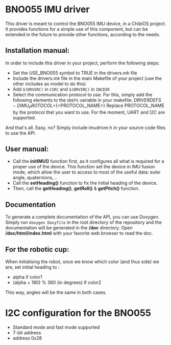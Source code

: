 # BNO055 IMU driver

This driver is meant to control the BNO055 IMU device, in a ChibiOS project.
It provides functions for a simple use of this component, but can be extended
in the future to provide other functions, according to the needs.

## Installation manual:
   In order to include this driver in your project, perform the following steps:
   - Set the USE_BNO055 symbol to TRUE in the drivers.mk file
   - Include the drivers.mk file in the main Makefile of your project (use the
       other includes as model to do this)
   - Add ```$(DRVSRC)``` in ```CSRC``` and ```$(DRVINC)``` in ```INCDIR```
   - Select the communication protocol to use. For this, simply add the following
elements to the ```UDEFS``` variable in your makefile:
            ${DRIVERDEFS} -DIMU_PROTOCOL=${<PROTOCOL_NAME>}
Replace PROTOCOL_NAME by the protocol that you want to use. For the moment, UART
and I2C are supported.

   And that's all. Easy, no?
   Simply include imudriver.h in your source code files to use the API.

## User manual:
  - Call the **initIMU()** function first, as it configures all what is required
    for a proper use of the device.
    This function set the device in IMU fusion mode, which allow the user to
    access to most of the useful data: euler angle, quaternions,...
  - Call the **setHeading()** function to fix the initial heading of the device.
  - Then, call the **getHeading()**,  **getRoll()** & **getPitch()** function.

## Documentation
   To generate a complete documentation of the API, you can use Doxygen.
   Simply run ```doxygen Doxyfile``` in the root directory of the repository and
   the documentation will be generated in the **/doc** directory.
   Open **/doc/html/index.html** with your favorite web browser to read the
   doc.

## For the robotic cup:
  When initialising the robot, once we know which color (and thus side) we are,
  set initial heading to :
  - alpha if color1
  - (alpha + 180) % 360 (in degrees) if color2

This way, angles will be the same in both cases.

# I2C configuration for the BNO055
 - Standard mode and fast mode supported
 - 7-bit address
 - address 0x28
